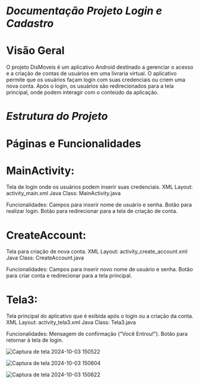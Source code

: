 # *Documentação Projeto Login e Cadastro*

# Visão Geral
O projeto DisMoveis é um aplicativo Android destinado a gerenciar o acesso e a criação de contas de usuários em uma livraria virtual. O aplicativo permite que os usuários façam login com suas credenciais ou criem uma nova conta. Após o login, os usuários são redirecionados para a tela principal, onde podem interagir com o conteúdo da aplicação.

# *Estrutura do Projeto*
# Páginas e Funcionalidades

# MainActivity: 
Tela de login onde os usuários podem inserir suas credenciais.
XML Layout: activity_main.xml
Java Class: MainActivity.java

Funcionalidades:
Campos para inserir nome de usuário e senha.
Botão para realizar login.
Botão para redirecionar para a tela de criação de conta.

# CreateAccount: 
Tela para criação de nova conta.
XML Layout: activity_create_account.xml
Java Class: CreateAccount.java

Funcionalidades:
Campos para inserir novo nome de usuário e senha.
Botão para criar conta e redirecionar para a tela principal.

# Tela3: 
Tela principal do aplicativo que é exibida após o login ou a criação da conta.
XML Layout: activity_tela3.xml
Java Class: Tela3.java

Funcionalidades:
Mensagem de confirmação ("Você Entrou!").
Botão para retornar à tela de login.

![Captura de tela 2024-10-03 150522](https://github.com/user-attachments/assets/41185691-0e6b-474b-b626-8183434f2db8)

![Captura de tela 2024-10-03 150604](https://github.com/user-attachments/assets/ff0bac13-fb7e-47cf-88a5-36ceabdeebb2)

![Captura de tela 2024-10-03 150622](https://github.com/user-attachments/assets/271245a1-76b7-451f-8e3b-90ed7b7a0363)


